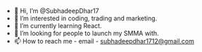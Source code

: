 - 👋 Hi, I’m @SubhadeepDhar17
- 👀 I’m interested in coding, trading and marketing.
- 🌱 I’m currently learning React.
- 💞️ I’m looking for people to launch my SMMA with.
- 📫 How to reach me - email - subhadeepdhar1712@gmail.com

<!---
SubhadeepDhar17/SubhadeepDhar17 is a ✨ special ✨ repository because its `README.md` (this file) appears on your GitHub profile.
You can click the Preview link to take a look at your changes.
--->
